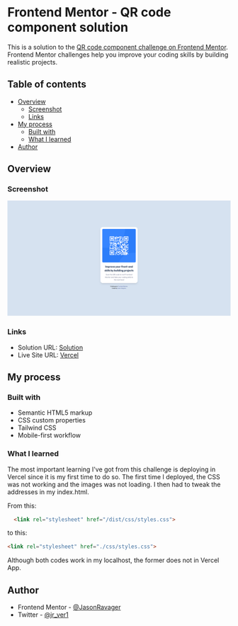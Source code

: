 # Frontend Mentor - QR code component solution

This is a solution to the [QR code component challenge on Frontend Mentor](https://www.frontendmentor.io/challenges/qr-code-component-iux_sIO_H). Frontend Mentor challenges help you improve your coding skills by building realistic projects. 

## Table of contents

- [Overview](#overview)
  - [Screenshot](#screenshot)
  - [Links](#links)
- [My process](#my-process)
  - [Built with](#built-with)
  - [What I learned](#what-i-learned)
- [Author](#author)

## Overview

### Screenshot

![Desktop version](./dist/images/ss-desktop.png)

### Links

- Solution URL: [Solution](https://github.com/JasonRavager/QR-Code-Component/tree/main)
- Live Site URL: [Vercel](https://qr-code-component-pi-taupe.vercel.app/)

## My process

### Built with

- Semantic HTML5 markup
- CSS custom properties
- Tailwind CSS
- Mobile-first workflow

### What I learned

The most important learning I've got from this challenge is deploying in Vercel since it is my first time to do so. The first time I deployed, the CSS was not working and the images was not loading. I then had to tweak the addresses in my index.html.

From this:
```html
  <link rel="stylesheet" href="/dist/css/styles.css">
```
to this:
```html
<link rel="stylesheet" href="./css/styles.css">
```

Although both codes work in my localhost, the former does not in Vercel App.

## Author

- Frontend Mentor - [@JasonRavager](https://www.frontendmentor.io/profile/JasonRavager)
- Twitter - [@jr_ver1](https://www.twitter.com/yourusername)